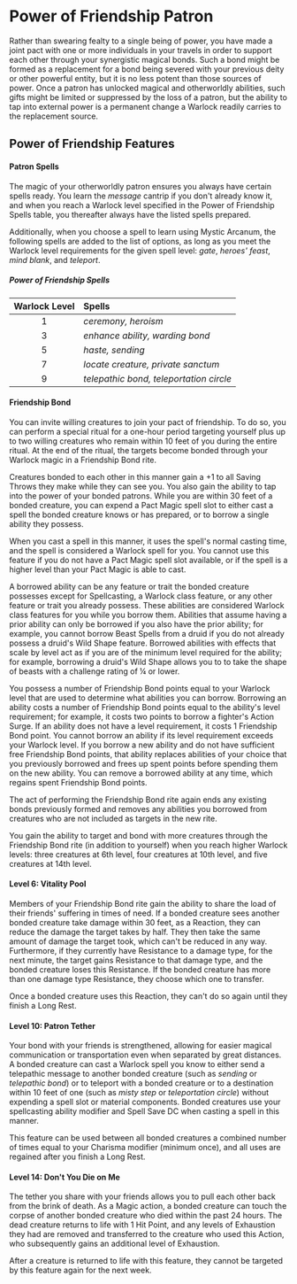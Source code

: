 # Power of Friendship Patron

Rather than swearing fealty to a single being of power, you have made a joint pact with one or more individuals in your travels in order to support each other through your synergistic magical bonds. Such a bond might be formed as a replacement for a bond being severed with your previous deity or other powerful entity, but it is no less potent than those sources of power. Once a patron has unlocked magical and otherworldly abilities, such gifts might be limited or suppressed by the loss of a patron, but the ability to tap into external power is a permanent change a Warlock readily carries to the replacement source.

## Power of Friendship Features

#### Patron Spells

The magic of your otherworldly patron ensures you always have certain spells ready. You learn the _message_ cantrip if you don't already know it, and when you reach a Warlock level specified in the Power of Friendship Spells table, you thereafter always have the listed spells prepared.

Additionally, when you choose a spell to learn using Mystic Arcanum, the following spells are added to the list of options, as long as you meet the Warlock level requirements for the given spell level: _gate_, _heroes' feast_, _mind blank_, and _teleport_.

##### Power of Friendship Spells

| Warlock Level | Spells |
|:-:|:-|
| 1 | _ceremony, heroism_ |
| 3 | _enhance ability, warding bond_ |
| 5 | _haste, sending_ |
| 7 | _locate creature, private sanctum_ |
| 9 | _telepathic bond, teleportation circle_ |

#### Friendship Bond

You can invite willing creatures to join your pact of friendship. To do so, you can perform a special ritual for a one-hour period targeting yourself plus up to two willing creatures who remain within 10 feet of you during the entire ritual. At the end of the ritual, the targets become bonded through your Warlock magic in a Friendship Bond rite.

Creatures bonded to each other in this manner gain a +1 to all Saving Throws they make while they can see you. You also gain the ability to tap into the power of your bonded patrons. While you are within 30 feet of a bonded creature, you can expend a Pact Magic spell slot to either cast a spell the bonded creature knows or has prepared, or to borrow a single ability they possess.

When you cast a spell in this manner, it uses the spell's normal casting time, and the spell is considered a Warlock spell for you. You cannot use this feature if you do not have a Pact Magic spell slot available, or if the spell is a higher level than your Pact Magic is able to cast.

A borrowed ability can be any feature or trait the bonded creature possesses except for Spellcasting, a Warlock class feature, or any other feature or trait you already possess. These abilities are considered Warlock class features for you while you borrow them. Abilities that assume having a prior ability can only be borrowed if you also have the prior ability; for example, you cannot borrow Beast Spells from a druid if you do not already possess a druid's Wild Shape feature. Borrowed abilities with effects that scale by level act as if you are of the minimum level required for the ability; for example, borrowing a druid's Wild Shape allows you to to take the shape of beasts with a challenge rating of ¼ or lower.

You possess a number of Friendship Bond points equal to your Warlock level that are used to determine what abilities you can borrow. Borrowing an ability costs a number of Friendship Bond points equal to the ability's level requirement; for example, it costs two points to borrow a fighter's Action Surge. If an ability does not have a level requirement, it costs 1 Friendship Bond point. You cannot borrow an ability if its level requirement exceeds your Warlock level. If you borrow a new ability and do not have sufficient free Friendship Bond points, that ability replaces abilities of your choice that you previously borrowed and frees up spent points before spending them on the new ability. You can remove a borrowed ability at any time, which regains spent Friendship Bond points.

The act of performing the Friendship Bond rite again ends any existing bonds previously formed and removes any abilities you borrowed from creatures who are not included as targets in the new rite.

You gain the ability to target and bond with more creatures through the Friendship Bond rite (in addition to yourself) when you reach higher Warlock levels: three creatures at 6th level, four creatures at 10th level, and five creatures at 14th level.

#### Level 6: Vitality Pool

Members of your Friendship Bond rite gain the ability to share the load of their friends' suffering in times of need. If a bonded creature sees another bonded creature take damage within 30 feet, as a Reaction, they can reduce the damage the target takes by half. They then take the same amount of damage the target took, which can't be reduced in any way. Furthermore, if they currently have Resistance to a damage type, for the next minute, the target gains Resistance to that damage type, and the bonded creature loses this Resistance. If the bonded creature has more than one damage type Resistance, they choose which one to transfer.

Once a bonded creature uses this Reaction, they can't do so again until they finish a Long Rest.

#### Level 10: Patron Tether

Your bond with your friends is strengthened, allowing for easier magical communication or transportation even when separated by great distances. A bonded creature can cast a Warlock spell you know to either send a telepathic message to another bonded creature (such as _sending_ or _telepathic bond_) or to teleport with a bonded creature or to a destination within 10 feet of one (such as _misty step_ or _teleportation circle_) without expending a spell slot or material components. Bonded creatures use your spellcasting ability modifier and Spell Save DC when casting a spell in this manner.

This feature can be used between all bonded creatures a combined number of times equal to your Charisma modifier (minimum once), and all uses are regained after you finish a Long Rest.

#### Level 14: Don't You Die on Me

The tether you share with your friends allows you to pull each other back from the brink of death. As a Magic action, a bonded creature can touch the corpse of another bonded creature who died within the past 24 hours. The dead creature returns to life with 1 Hit Point, and any levels of Exhaustion they had are removed and transferred to the creature who used this Action, who subsequently gains an additional level of Exhaustion.

After a creature is returned to life with this feature, they cannot be targeted by this feature again for the next week.
